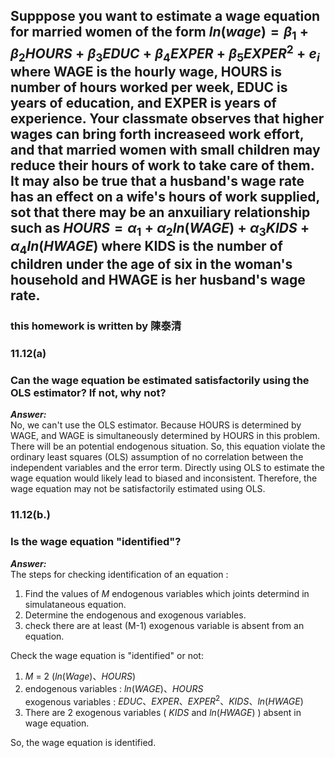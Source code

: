## Supppose you want to estimate a wage equation for married women of the form $ln(wage) = \beta_1+\beta_2HOURS+\beta_3EDUC+\beta_4EXPER+\beta_5EXPER^2+e_i$ where WAGE is the hourly wage, HOURS is number of hours worked per week, EDUC is years of education, and EXPER is years of experience. Your classmate observes that higher wages can bring forth increaseed work effort, and that married women with small children may reduce their hours of work to take care of them. It may also be true that a husband's wage rate has an effect on a wife's hours of work supplied, sot that there may be an anxuiliary relationship such as $HOURS = \alpha_1+\alpha_2ln(WAGE)+\alpha_3KIDS+\alpha_4ln(HWAGE)$ where KIDS is the number of children under the age of six in the woman's household and HWAGE is her husband's wage rate.
### this homework is written by 陳泰清
### 11.12(a)
### Can the wage equation be estimated satisfactorily using the OLS estimator? If not, why not?

***Answer:***  
No, we can't use the OLS estimator. Because HOURS is determined by WAGE, and WAGE is simultaneously determined by HOURS in this problem. There will be an potential endogenous situation. So, this equation violate the ordinary least squares (OLS) assumption of no correlation between the independent variables and the error term.  Directly using OLS to estimate the wage equation would likely lead to biased and inconsistent. Therefore, the wage equation may not be satisfactorily estimated using OLS.

### 11.12(b.)
### Is the wage equation "identified"?

***Answer:***  
The steps for checking identification of an equation : 
1. Find the values of $M$ endogenous variables which joints determind in simulataneous equation. 
2. Determine the endogenous and exogenous variables. 
3. check there are at least (M-1) exogenous variable is absent from an equation.  

Check the wage equation is "identified"  or not:  
1. $M$ = 2 ($ln(Wage)、HOURS$)   
2. endogenous variables : $ln(WAGE)、HOURS$  
       exogenous variables : $EDUC、EXPER、EXPER^2、KIDS、ln(HWAGE)$  
3. There are 2 exogenous variables ( $KIDS$ and $ln(HWAGE)$ ) absent in wage equation.  

So, the wage equation is identified.


